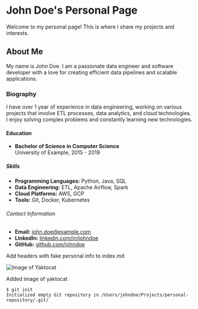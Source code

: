 # John Doe's Personal Page

Welcome to my personal page! This is where I share my projects and interests.

## About Me

My name is John Doe. I am a passionate data engineer and software developer with a love for creating efficient data pipelines and scalable applications.

### Biography

I have over 1 year of experience in data engineering, working on various projects that involve ETL processes, data analytics, and cloud technologies. I enjoy solving complex problems and constantly learning new technologies.

#### Education

- **Bachelor of Science in Computer Science**  
  University of Example, 2015 - 2019

##### Skills

- **Programming Languages:** Python, Java, SQL
- **Data Engineering:** ETL, Apache Airflow, Spark
- **Cloud Platforms:** AWS, GCP
- **Tools:** Git, Docker, Kubernetes

###### Contact Information

- **Email:** john.doe@example.com
- **LinkedIn:** [linkedin.com/in/johndoe](https://www.linkedin.com/in/johndoe)
- **GitHub:** [github.com/johndoe](https://github.com/johndoe)


Add headers with fake personal info to index.md

![Image of Yaktocat](https://octodex.github.com/images/yaktocat.png)

Added image of yaktocat

```
$ git init  
Initialized empty Git repository in /Users/johndoe/Projects/personal-repository/.git/
```
